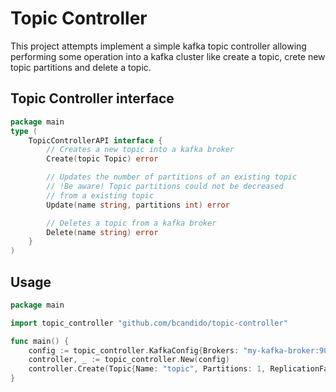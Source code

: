 # Topic Controller

This project attempts implement a simple kafka topic controller allowing performing some operation into a kafka cluster like create a topic, crete new topic partitions and delete a topic.

## Topic Controller interface

```go
package main
type (
    TopicControllerAPI interface {
        // Creates a new topic into a kafka broker
    	Create(topic Topic) error

        // Updates the number of partitions of an existing topic
        // !Be aware! Topic partitions could not be decreased
        // from a existing topic  
        Update(name string, partitions int) error

        // Deletes a topic from a kafka broker
        Delete(name string) error
    } 
)
```

## Usage

```go
package main

import topic_controller "github.com/bcandido/topic-controller"

func main() {
    config := topic_controller.KafkaConfig{Brokers: "my-kafka-broker:9092"}
    controller, _ := topic_controller.New(config)
    controller.Create(Topic{Name: "topic", Partitions: 1, ReplicationFactor: 1})
}
```